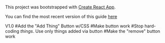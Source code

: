 This project was bootstrapped with [Create React App](https://github.com/facebookincubator/create-react-app).

You can find the most recent version of this guide [here](https://github.com/facebookincubator/create-react-app/blob/master/packages/react-scripts/template/README.md)

V1.0
#Add the "Add Thing" Button w/CSS
#Make button work
#Stop hard-coding _things_. Use only things added via button
#Make the "remove" button work